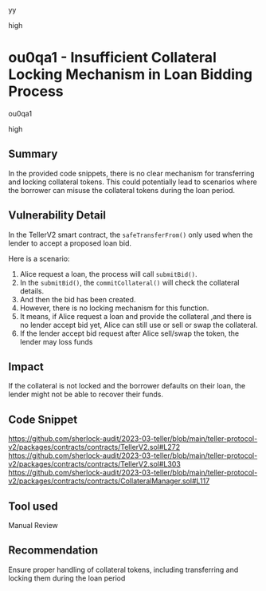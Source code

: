 yy

high

# ou0qa1 - Insufficient Collateral Locking Mechanism in Loan Bidding Process

ou0qa1

high

## Summary
In the provided code snippets, there is no clear mechanism for transferring and locking collateral tokens. This could potentially lead to scenarios where the borrower can misuse the collateral tokens during the loan period.

## Vulnerability Detail
In the TellerV2 smart contract, the `safeTransferFrom()` only used when the lender to accept a proposed loan bid. 

Here is a scenario:
1. Alice request a loan, the process will call `submitBid()`.
2. In the `submitBid()`, the  `commitCollateral()` will check the collateral details.
3. And then the bid has been created.
4. However, there is no locking mechanism for this function.
5. It means, if Alice request a loan and provide the collateral ,and there is no lender accept bid yet, Alice can still use or sell or swap the collateral.
6. If the lender accept bid request after Alice sell/swap the token,  the lender may loss funds

## Impact
If the collateral is not locked and the borrower defaults on their loan, the lender might not be able to recover their funds.

## Code Snippet
https://github.com/sherlock-audit/2023-03-teller/blob/main/teller-protocol-v2/packages/contracts/contracts/TellerV2.sol#L272
https://github.com/sherlock-audit/2023-03-teller/blob/main/teller-protocol-v2/packages/contracts/contracts/TellerV2.sol#L303
https://github.com/sherlock-audit/2023-03-teller/blob/main/teller-protocol-v2/packages/contracts/contracts/CollateralManager.sol#L117

## Tool used
Manual Review

## Recommendation
Ensure proper handling of collateral tokens, including transferring and locking them during the loan period